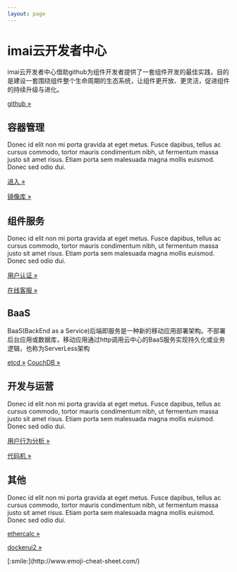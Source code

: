 ```yaml
---
layout: page
---
```

<div class="jumbotron">
  <div class="container">
    <h1>imai云开发者中心</h1>
    <p>imai云开发者中心借助github为组件开发者提供了一套组件开发的最佳实践，目的是建设一套围绕组件整个生命周期的生态系统，让组件更开放、更灵活，促进组件的持续升级与进化。</p>
    <p><a class="btn btn-primary btn-lg" href="https://github.com/imaidev/imaidev.github.io" role="button">github &raquo;</a></p>
  </div>
</div>
<div class="container">
  <div class="row">
    <div class="col-md-4">
      <h2>容器管理</h2>
      <p>Donec id elit non mi porta gravida at eget metus. Fusce dapibus, tellus ac cursus commodo, tortor mauris condimentum nibh, ut fermentum massa justo sit amet risus. Etiam porta sem malesuada magna mollis euismod. Donec sed odio dui. </p>
      <p><a class="btn btn-default" href="https://dockerui.imaicloud.com" role="button">进入 &raquo;</a></p>
      <p><a class="btn btn-default" href="https://registry.imaicloud.com" role="button">镜像库 &raquo;</a></p>
    </div>
    <div class="col-md-4">
      <h2>组件服务</h2>
      <p>Donec id elit non mi porta gravida at eget metus. Fusce dapibus, tellus ac cursus commodo, tortor mauris condimentum nibh, ut fermentum massa justo sit amet risus. Etiam porta sem malesuada magna mollis euismod. Donec sed odio dui. </p>
      <p><a class="btn btn-default" href="https://iam.imaicloud.com" role="button">用户认证 &raquo;</a></p>
      <p><a class="btn btn-default" href="http://ocs.imaicloud.com" role="button">在线客服 &raquo;</a></p>
   </div>
    <div class="col-md-4">
      <h2>BaaS</h2>
      <p>BaaS(BackEnd as a Service)后端即服务是一种新的移动应用部署架构。不部署后台应用或数据库，移动应用通过http调用云中心的BaaS服务实现持久化或业务逻辑，也称为ServerLess架构</p>
      <p><a class="btn btn-default" href="https://etcd.imaicloud.com/etcd?13" role="button">etcd &raquo;</a>
      <a class="btn btn-default" href="https://dev.imaicloud.com/couchdb/_utils/" role="button">CouchDB &raquo;</a></p>
    </div>
  </div>
  <div class="row">
    <div class="col-md-4">
      <h2>开发与运营</h2>
      <p>Donec id elit non mi porta gravida at eget metus. Fusce dapibus, tellus ac cursus commodo, tortor mauris condimentum nibh, ut fermentum massa justo sit amet risus. Etiam porta sem malesuada magna mollis euismod. Donec sed odio dui. </p>
      <p><a class="btn btn-default" href="https://uba.imaicloud.com" role="button">用户行为分析 &raquo;</a></p>
      <p><a class="btn btn-default" href="#" role="button">代码机 &raquo;</a></p>
    </div>
    <div class="col-md-4">
      <h2>其他</h2>
      <p>Donec id elit non mi porta gravida at eget metus. Fusce dapibus, tellus ac cursus commodo, tortor mauris condimentum nibh, ut fermentum massa justo sit amet risus. Etiam porta sem malesuada magna mollis euismod. Donec sed odio dui. </p>
      <p><a class="btn btn-default" href="https://ethercalc.imaicloud.com" role="button">ethercalc &raquo;</a></p>
      <p><a class="btn btn-default" href="http://dockerui2.imaicloud.com/" role="button">dockerui2 &raquo;</a></p>
   </div>
  </div></div> 
[:smile:](http://www.emoji-cheat-sheet.com/)
